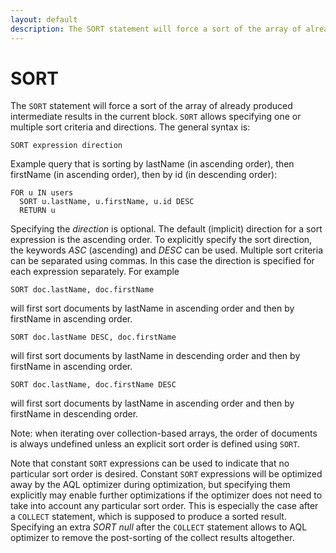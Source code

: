 ```yaml
---
layout: default
description: The SORT statement will force a sort of the array of already producedintermediate results in the current block
---
```


SORT
====

The `SORT` statement will force a sort of the array of already produced
intermediate results in the current block. `SORT` allows specifying one or
multiple sort criteria and directions.  The general syntax is:

```
SORT expression direction
```

Example query that is sorting by lastName (in ascending order), then firstName
(in ascending order), then by id (in descending order):

```
FOR u IN users
  SORT u.lastName, u.firstName, u.id DESC
  RETURN u
```

Specifying the *direction* is optional. The default (implicit) direction for a
sort expression is the ascending order. To explicitly specify the sort direction, 
the keywords *ASC* (ascending) and *DESC* can be used. Multiple sort criteria can be
separated using commas. In this case the direction is specified for each
expression separately. For example

```
SORT doc.lastName, doc.firstName
```

will first sort documents by lastName in ascending order and then by
firstName in ascending order.

```
SORT doc.lastName DESC, doc.firstName
```

will first sort documents by lastName in descending order and then by
firstName in ascending order.

```
SORT doc.lastName, doc.firstName DESC
```

will first sort documents by lastName in ascending order and then by
firstName in descending order.


Note: when iterating over collection-based arrays, the order of documents is
always undefined unless an explicit sort order is defined using `SORT`.


Note that constant `SORT` expressions can be used to indicate that no particular
sort order is desired. Constant `SORT` expressions will be optimized away by the AQL
optimizer during optimization, but specifying them explicitly may enable further
optimizations if the optimizer does not need to take into account any particular
sort order. This is especially the case after a `COLLECT` statement, which is 
supposed to produce a sorted result. Specifying an extra *SORT null* after the
`COLLECT` statement allows to AQL optimizer to remove the post-sorting of the
collect results altogether.

